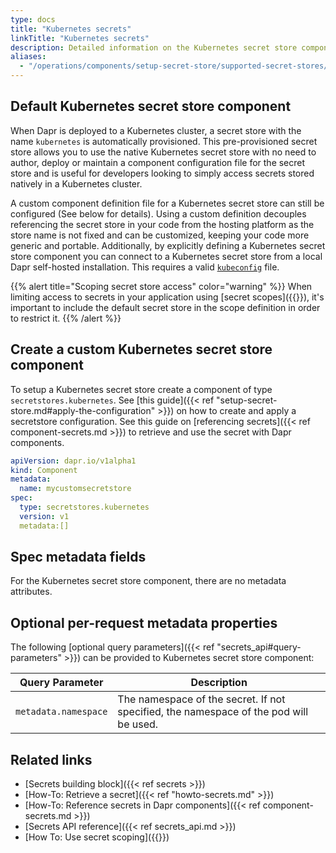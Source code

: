 ```yaml
---
type: docs
title: "Kubernetes secrets"
linkTitle: "Kubernetes secrets"
description: Detailed information on the Kubernetes secret store component
aliases:
  - "/operations/components/setup-secret-store/supported-secret-stores/kubernetes-secret-store/"
---
```


## Default Kubernetes secret store component
When Dapr is deployed to a Kubernetes cluster, a secret store with the name `kubernetes` is automatically provisioned. This pre-provisioned secret store allows you to use the native Kubernetes secret store with no need to author, deploy or maintain a component configuration file for the secret store and is useful for developers looking to simply access secrets stored natively in a Kubernetes cluster.

A custom component definition file for a Kubernetes secret store can still be configured (See below for details). Using a custom definition decouples referencing the secret store in your code from the hosting platform as the store name is not fixed and can be customized, keeping your code more generic and portable. Additionally, by explicitly defining a Kubernetes secret store component you can connect to a Kubernetes secret store from a local Dapr self-hosted installation. This requires a valid [`kubeconfig`](https://kubernetes.io/docs/concepts/configuration/organize-cluster-access-kubeconfig/) file.

{{% alert title="Scoping secret store access" color="warning" %}}
When limiting access to secrets in your application using [secret scopes]({{<ref secrets-scopes.md>}}), it's important to include the default secret store in the scope definition in order to restrict it.
{{% /alert %}}

## Create a custom Kubernetes secret store component

To setup a Kubernetes secret store create a component of type `secretstores.kubernetes`. See [this guide]({{< ref "setup-secret-store.md#apply-the-configuration" >}}) on how to create and apply a secretstore configuration. See this guide on [referencing secrets]({{< ref component-secrets.md >}}) to retrieve and use the secret with Dapr components.

```yaml
apiVersion: dapr.io/v1alpha1
kind: Component
metadata:
  name: mycustomsecretstore
spec:
  type: secretstores.kubernetes
  version: v1
  metadata:[]
```

## Spec metadata fields
For the Kubernetes secret store component, there are no metadata attributes.

## Optional per-request metadata properties

The following [optional query parameters]({{< ref "secrets_api#query-parameters" >}}) can be provided to Kubernetes secret store component:

Query Parameter | Description
--------- | -----------
`metadata.namespace`| The namespace of the secret. If not specified, the namespace of the pod will be used.

## Related links
- [Secrets building block]({{< ref secrets >}})
- [How-To: Retrieve a secret]({{< ref "howto-secrets.md" >}})
- [How-To: Reference secrets in Dapr components]({{< ref component-secrets.md >}})
- [Secrets API reference]({{< ref secrets_api.md >}})
- [How To: Use secret scoping]({{<ref secrets-scopes.md>}})
